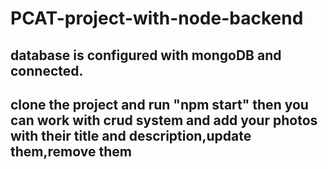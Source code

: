 # PCAT-project-with-node-backend

## database is configured with mongoDB and connected.

## clone the project and run "npm start" then you can work with crud system and add your photos with their title and description,update them,remove them
